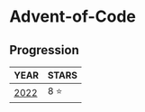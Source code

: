 # Advent-of-Code

## Progression

| YEAR                     | STARS    |
| ------------------------ | -------- |
| [2022](2022) | 8 :star: |
